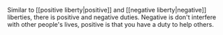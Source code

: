 Similar to [[positive liberty|positive]] and [[negative liberty|negative]] liberties, there is positive and negative duties. Negative is don't interfere with other people's lives, positive is that you have a duty to help others.
